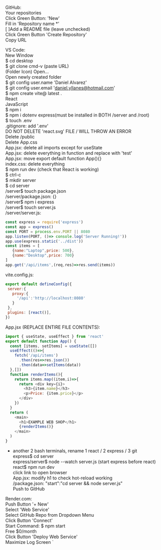 GitHub:  
 Your repositories  
 Click Green Button: 'New'  
 Fill in 'Repository name *'  
 [ ]Add a README file (leave unchecked)  
 Click Green Button 'Create Repository'  
 Copy URL  

VS Code:  
 New Window  
 $ cd desktop  
 $ git clone cmd-v (paste URL)  
 (Folder Icon) Open...  
 Open newly created folder  
 $ git config user.name 'Daniel Alvarez'  
 $ git config user.email 'daniel.yllanes@hotmail.com'  
 $ npm create vite@ latest .  
 React  
 JavaScript  
 $ npm i  
 $ npm i dotenv express(must be installed in BOTH /server and /root)  
 $ touch .env  
 .gitignore: add '.env'  
 DO NOT DELETE 'react.svg' FILE / WILL THROW AN ERROR  
 Delete /public  
 Delete App.css  
 App.jsx: delete all imports except for useState  
 App.jsx: delete everything in function and replace with 'test'  
 App.jsx: move export default function App(){}  
 index.css: delete everything  
 $ npm run dev (check that React is working)  
 $ ctrl-c  
 $ mkdir server  
 $ cd server  
 /server$ touch package.json  
 /server/package.json: {}  
 /server$ npm i express  
 /server$ touch server.js  
 /server/server.js:  
 ```js
const express = require('express')
const app = express()
const PORT = process.env.PORT || 8080
app.listen(PORT, ()=> console.log('Server Running!'))
app.use(express.static('../dist'))
const items = [
    {name:"Laptop",price: 500},
    {name:"Desktop",price: 700}
]
app.get('/api/items',(req,res)=>res.send(items))
 ```
 vite.config.js:
 ```js
export default defineConfig({
  server:{
    proxy:{
      '/api':'http://localhost:8080'
    }
  },
  plugins: [react()],
})
 ```
 App.jsx (REPLACE ENTIRE FILE CONTENTS): 
```js
import { useState, useEffect } from 'react'
export default function App() {
  const [items, setItems] = useState([])
  useEffect(()=>{
    fetch('/api/items')
      .then(res=>res.json())
      .then(data=>setItems(data))
  },[])
  function renderItems(){
    return items.map((item,i)=>{
      return <div key={i}>
        <h3>{item.name}</h3>
        <p>Price: {item.price}</p>
      </div>
    })
  }
  return (
    <main>
      <h1>EXAMPLE WEB SHOP</h1>
      {renderItems()}
    </main>
  )
}
```
+ another 2 bash terminals, rename 1 react / 2 express / 3 git  
express$ cd server  
express/server$ node --watch server.js (start express before react)  
react$ npm run dev  
click link to open browser  
App.jsx: modify h1 to check hot-reload working  
/package.json: "start":"cd server && node server.js"  
Push to GitHub  

Render.com:  
 Push Button '+ New'  
 Select 'Web Service'  
 Select GitHub Repo from Dropdown Menu  
 Click Button 'Connect'  
 Start Command: $ npm start  
 Free $0/month  
 Click Button 'Deploy Web Service'  
 Maximize Log Screen  `

  